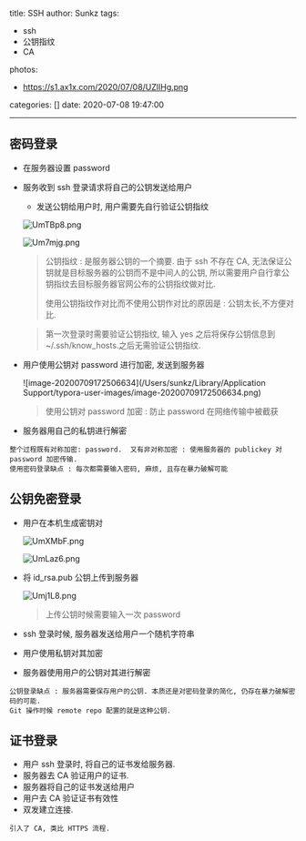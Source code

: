 title: SSH
author: Sunkz
tags:
  - ssh
  - 公钥指纹
  - CA

photos:

- https://s1.ax1x.com/2020/07/08/UZlIHg.png

categories: []
date: 2020-07-08 19:47:00

---
## 密码登录

- 在服务器设置 password

- 服务收到 ssh 登录请求将自己的公钥发送给用户

  - 发送公钥给用户时, 用户需要先自行验证公钥指纹

  ![UmTBp8.png](https://s1.ax1x.com/2020/07/09/UmTBp8.png)

  ![Um7mjg.png](https://s1.ax1x.com/2020/07/09/Um7mjg.png)

  > 公钥指纹 : 是服务器公钥的一个摘要. 由于 ssh 不存在 CA, 无法保证公钥就是目标服务器的公钥而不是中间人的公钥, 所以需要用户自行拿公钥指纹去目标服务器官网公布的公钥指纹做对比. 
  >
  > 使用公钥指纹作对比而不使用公钥作对比的原因是 : 公钥太长,不方便对比.

  > 第一次登录时需要验证公钥指纹, 输入 yes 之后将保存公钥信息到 ~/.ssh/know_hosts.之后无需验证公钥指纹.

- 用户使用公钥对 password 进行加密, 发送到服务器

  ![image-20200709172506634](/Users/sunkz/Library/Application Support/typora-user-images/image-20200709172506634.png)

  > 使用公钥对 password 加密 : 防止 password 在网络传输中被截获

- 服务器用自己的私钥进行解密

```
整个过程既有对称加密: password.  又有非对称加密 : 使用服务器的 publickey 对 password 加密传输.
使用密码登录缺点 : 每次都需要输入密码, 麻烦, 且存在暴力破解可能
```

## 公钥免密登录

- 用户在本机生成密钥对

  ![UmXMbF.png](https://s1.ax1x.com/2020/07/09/UmXMbF.png)

  ![UmLaz6.png](https://s1.ax1x.com/2020/07/09/UmLaz6.png)

- 将 id_rsa.pub 公钥上传到服务器

  ![Umj1L8.png](https://s1.ax1x.com/2020/07/09/Umj1L8.png)

  > 上传公钥时候需要输入一次 password

- ssh 登录时候, 服务器发送给用户一个随机字符串

- 用户使用私钥对其加密

- 服务器使用用户的公钥对其进行解密

```
公钥登录缺点 : 服务器需要保存用户的公钥. 本质还是对密码登录的简化, 仍存在暴力破解密码的可能.
Git 操作时候 remote repo 配置的就是这种公钥.
```

## 证书登录

- 用户 ssh 登录时, 将自己的证书发给服务器.
- 服务器去 CA 验证用户的证书.
- 服务器将自己的证书发送给用户
- 用户去 CA 验证证书有效性
- 双发建立连接.

```
引入了 CA, 类比 HTTPS 流程.
```



